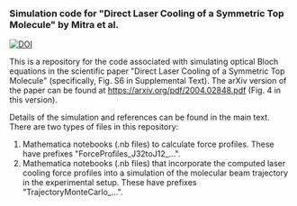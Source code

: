 ### Simulation code for "Direct Laser Cooling of a Symmetric Top Molecule" by Mitra et al.
[![DOI](https://zenodo.org/badge/272850819.svg)](https://zenodo.org/badge/latestdoi/272850819)

This is a repository for the code associated with simulating optical Bloch equations in the scientific paper "Direct Laser Cooling of a Symmetric Top Molecule" (specifically, Fig. S6 in Supplemental Text). The arXiv version of the paper can be found at https://arxiv.org/pdf/2004.02848.pdf (Fig. 4 in this version).

Details of the simulation and references can be found in the main text. There are two types of files in this repository:

1. Mathematica notebooks (.nb files) to calculate force profiles. These have prefixes "ForceProfiles_J32toJ12_...".
2. Mathematica notebooks (.nb files) that incorporate the computed laser cooling force profiles into a simulation of the molecular beam trajectory in the experimental setup. These have prefixes "TrajectoryMonteCarlo_...".
